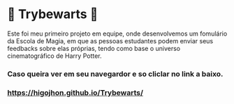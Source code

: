 # :school_satchel: Trybewarts :school_satchel:

Este foi meu primeiro projeto em equipe, onde desenvolvemos um fomulário da Escola de Magia, em que as pessoas estudantes podem enviar seus feedbacks sobre elas próprias, tendo como base o universo cinematográfico de Harry Potter.

### Caso queira ver em seu navegardor e so cliclar no link a baixo.

### https://higojhon.github.io/Trybewarts/
